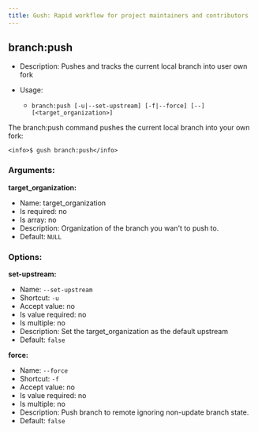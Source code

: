 ```yaml
---
title: Gush: Rapid workflow for project maintainers and contributors
---
```

branch:push
-----------

* Description: Pushes and tracks the current local branch into user own fork
* Usage:

  * `branch:push [-u|--set-upstream] [-f|--force] [--] [<target_organization>]`

The <info>branch:push</info> command pushes the current local branch into your own fork:

    <info>$ gush branch:push</info>


### Arguments:

**target_organization:**

* Name: target_organization
* Is required: no
* Is array: no
* Description: Organization of the branch you wan't to push to.
* Default: `NULL`

### Options:

**set-upstream:**

* Name: `--set-upstream`
* Shortcut: `-u`
* Accept value: no
* Is value required: no
* Is multiple: no
* Description: Set the target_organization as the default upstream
* Default: `false`

**force:**

* Name: `--force`
* Shortcut: `-f`
* Accept value: no
* Is value required: no
* Is multiple: no
* Description: Push branch to remote ignoring non-update branch state.
* Default: `false`
